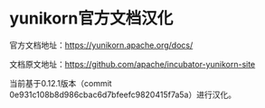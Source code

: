 # yunikorn官方文档汉化

官方文档地址：https://yunikorn.apache.org/docs/

文档原文地址：https://github.com/apache/incubator-yunikorn-site

当前基于0.12.1版本（commit 0e931c108b8d986cbac6d7bfeefc9820415f7a5a）进行汉化。
